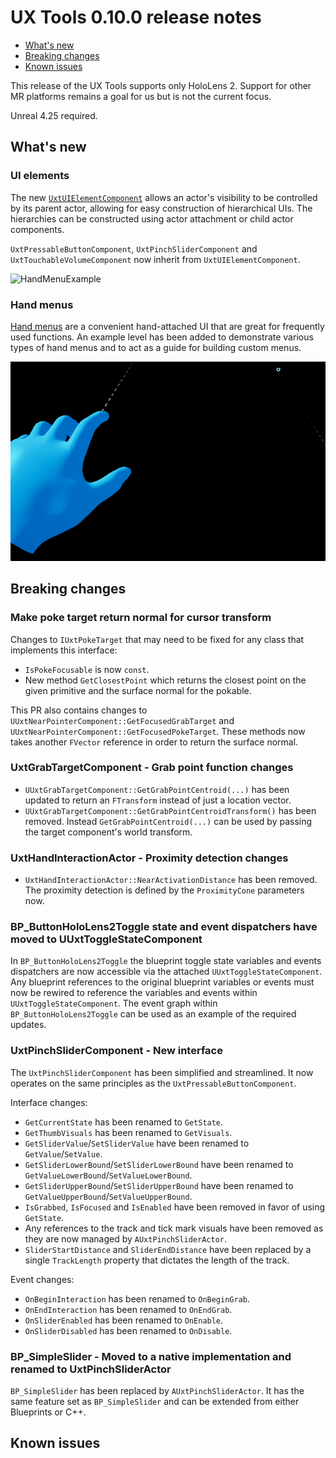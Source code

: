 # UX Tools 0.10.0 release notes

- [What's new](#whats-new)
- [Breaking changes](#breaking-changes)
- [Known issues](#known-issues)

This release of the UX Tools supports only HoloLens 2. Support for other MR platforms remains a goal for us but is not the current focus.

Unreal 4.25 required.

## What's new

### UI elements

The new [`UxtUIElementComponent`](UIElements.md) allows an actor's visibility to be controlled by its parent actor, allowing for easy construction of hierarchical UIs. The hierarchies can be constructed using actor attachment or child actor components.

`UxtPressableButtonComponent`, `UxtPinchSliderComponent` and `UxtTouchableVolumeComponent` now inherit from `UxtUIElementComponent`.

![HandMenuExample](Images/UIElement/UIElement.gif)

### Hand menus

[Hand menus](HandMenu.md) are a convenient hand-attached UI that are great for frequently used functions. An example level has been added to demonstrate various types of hand menus and to act as a guide for building custom menus.

![HandMenuExample](Images/HandMenu/HandMenu.gif)

## Breaking changes

### Make poke target return normal for cursor transform

Changes to `IUxtPokeTarget` that may need to be fixed for any class that implements this interface:
- `IsPokeFocusable` is now `const`.
- New method `GetClosestPoint` which returns the closest point on the given primitive and the surface normal for the pokable.

This PR also contains changes to `UUxtNearPointerComponent::GetFocusedGrabTarget` and `UUxtNearPointerComponent::GetFocusedPokeTarget`. These methods now takes another `FVector` reference in order to return the surface normal.

### UxtGrabTargetComponent - Grab point function changes

* `UUxtGrabTargetComponent::GetGrabPointCentroid(...)` has been updated to return an `FTransform` instead of just a location vector.
* `UUxtGrabTargetComponent::GetGrabPointCentroidTransform()` has been removed. Instead `GetGrabPointCentroid(...)` can be used by passing the target component's world transform.

### UxtHandInteractionActor - Proximity detection changes

* `UxtHandInteractionActor::NearActivationDistance` has been removed. The proximity detection is defined by the `ProximityCone` parameters now.

### BP_ButtonHoloLens2Toggle state and event dispatchers have moved to UUxtToggleStateComponent

In `BP_ButtonHoloLens2Toggle` the blueprint toggle state variables and events dispatchers are now accessible via the attached `UUxtToggleStateComponent`. Any blueprint references to the original blueprint variables or events must now be rewired to reference the variables and events within `UUxtToggleStateComponent`. The event graph within `BP_ButtonHoloLens2Toggle` can be used as an example of the required updates.

### UxtPinchSliderComponent - New interface

The `UxtPinchSliderComponent` has been simplified and streamlined. It now operates on the same principles as the `UxtPressableButtonComponent`.

Interface changes:
* `GetCurrentState` has been renamed to `GetState`.
* `GetThumbVisuals` has been renamed to `GetVisuals`.
* `GetSliderValue`/`SetSliderValue` have been renamed to `GetValue`/`SetValue`.
* `GetSliderLowerBound`/`SetSliderLowerBound` have been renamed to `GetValueLowerBound`/`SetValueLowerBound`.
* `GetSliderUpperBound`/`SetSliderUpperBound` have been renamed to `GetValueUpperBound`/`SetValueUpperBound`.
* `IsGrabbed`, `IsFocused` and `IsEnabled` have been removed in favor of using `GetState`.
* Any references to the track and tick mark visuals have been removed as they are now managed by `AUxtPinchSliderActor`.
* `SliderStartDistance` and `SliderEndDistance` have been replaced by a single `TrackLength` property that dictates the length of the track.

Event changes:
* `OnBeginInteraction` has been renamed to `OnBeginGrab`.
* `OnEndInteraction` has been renamed to `OnEndGrab`.
* `OnSliderEnabled` has been renamed to `OnEnable`.
* `OnSliderDisabled` has been renamed to `OnDisable`.

### BP_SimpleSlider - Moved to a native implementation and renamed to UxtPinchSliderActor

`BP_SimpleSlider` has been replaced by `AUxtPinchSliderActor`. It has the same feature set as `BP_SimpleSlider` and can be extended from either Blueprints or C++.

## Known issues